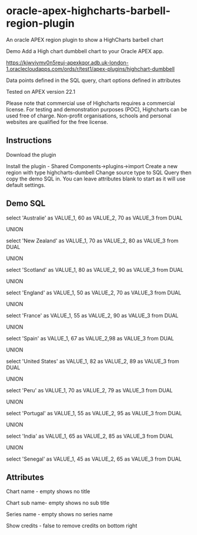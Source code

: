 # oracle-apex-highcharts-barbell-region-plugin
An oracle APEX region plugin to show a HighCharts barbell chart

Demo
Add a High chart dumbbell chart to your Oracle APEX app. 

https://kjwvivmv0n5reuj-apexkqor.adb.uk-london-1.oraclecloudapps.com/ords/r/test1/apex-plugins/highchart-dumbbell

Data points defined in the SQL query, chart options defined in attributes

Tested on APEX version 22.1

Please note that commercial use of Highcharts requires a commercial license. For testing and demonstration purposes (POC), Highcharts can be used free of charge. Non-profit organisations, schools and personal websites are qualified for the free license.

Instructions 
---------------------------------------------------
Download the plugin

Install the plugin - Shared Components->plugins->import
Create a new region with type highcharts-dumbell
Change source type to SQL Query then copy the demo SQL in.
You can leave attributes blank to start as it will use default settings.

Demo SQL
---------------------------------------------------
select 'Australie' as VALUE_1, 60 as VALUE_2, 70 as VALUE_3 from DUAL

UNION

select 'New Zealand' as VALUE_1, 70 as VALUE_2, 80 as VALUE_3 from DUAL

UNION

select 'Scotland' as VALUE_1, 80 as VALUE_2, 90 as VALUE_3 from DUAL

UNION

select 'England' as VALUE_1, 50 as VALUE_2, 70 as VALUE_3 from DUAL

UNION

select 'France' as VALUE_1, 55 as VALUE_2, 90 as VALUE_3 from DUAL

UNION

select 'Spain' as VALUE_1, 67 as VALUE_2,98 as VALUE_3 from DUAL

UNION

select 'United States' as VALUE_1, 82 as VALUE_2, 89 as VALUE_3 from DUAL

UNION

select 'Peru' as VALUE_1, 70 as VALUE_2, 79 as VALUE_3 from DUAL

UNION

select 'Portugal' as VALUE_1, 55 as VALUE_2, 95 as VALUE_3 from DUAL

UNION

select 'India' as VALUE_1, 65 as VALUE_2, 85 as VALUE_3 from DUAL

UNION

select 'Senegal' as VALUE_1, 45 as VALUE_2, 65 as VALUE_3 from DUAL


Attributes
---------------------------------------------------
Chart name - empty shows no title

Chart sub name- empty shows no sub title

Series name - empty shows no series name

Show credits - false to remove credits on bottom right



